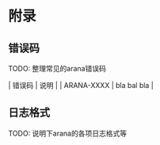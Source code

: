 # 附录

## 错误码

TODO: 整理常见的arana错误码

| 错误码 | 说明 |
| ARANA-XXXX | bla bal bla |

## 日志格式

TODO: 说明下arana的各项日志格式等